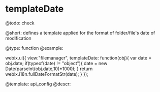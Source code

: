 templateDate
=============

@todo:
	check 


@short:
	defines a template applied for the format of folder/file's date of modification

@type: function
@example:

webix.ui({
    view:"filemanager",
    templateDate: function(obj){
        var date = obj.date;
        if(typeof(date) != "object"){
           date = new Date(parseInt(obj.date,10)*1000);
        }
        return webix.i18n.fullDateFormatStr(date);
    }
});


@template:	api_config
@descr:



